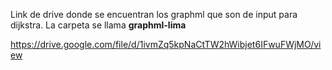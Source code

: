 Link de drive donde se encuentran los graphml que son de input para dijkstra. La carpeta se llama **graphml-lima**

https://drive.google.com/file/d/1ivmZq5kpNaCtTW2hWibjet6IFwuFWjMO/view
